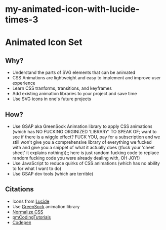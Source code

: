 # my-animated-icon-with-lucide-times-3

# Animated Icon Set

## Why? 
* Understand the parts of SVG elements that can be animated
* CSS Animations are lightweight and easy to implement and improve user experience
* Learn CSS tranforms, transitions, and keyframes
* Add existing animation libraries to your project and save time
* Use SVG icons in one's future projects

## How?
* Use GSAP aka GreenSock Animation library to apply CSS animations 
(which has NO FUCKING ORGINIZED 'LIBRARY' TO SPEAK OF; want to see if there is a wiggle effect? FUCK YOU, pay for a subscription and we still won't give you a comprehensive library of everything we fucked with and give you a snippet of what it actually does ((fuck your 'cheet sheet' it explains nothing));; here is just random fucking code to replace random fucking code you were already dealing with, OH JOY!)
* Use JavaScript to reduce quirks of CSS animations (which has no ability to for what I want to do)
* Use GSAP dev tools (which are terrible)

## Citations
* Icons from [Lucide](https://lucide.dev/)
* Use [GreenSock](https://greensock.com/) animation library
* [Normalize CSS](https://necolas.github.io/normalize.css/)
* [pmCodingTutorials](https://www.youtube.com/watch?v=eSpHvESNcZQ)
* [Codepen](https://codepen.io)


